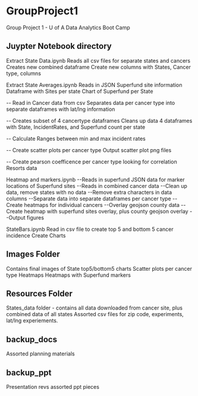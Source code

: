 # GroupProject1
Group Project 1 - U of A Data Analytics Boot Camp

## Juypter Notebook directory

Extract State Data.ipynb
  Reads all csv files for separate states and cancers
  Creates new combined dataframe
    Create new columns with States, Cancer type, columns

Extract State Averages.ipynb
    Reads in JSON Superfund site information
    Dataframe with Sites per state
    Chart of Superfund per State
    
-- Read in Cancer data from csv
    Separates data per cancer type into separate dataframes with lat/lng information
    
-- Creates subset of 4 cancertype dataframes
    Cleans up data
    4 dataframes with State, IncidentRates, and Superfund count per state
    
-- Calculate Ranges between min and max incident rates

-- Create scatter plots per cancer type
   Output scatter plot png files
   
-- Create pearson coefficence per cancer type looking for correlation
   Resorts data
   
Heatmap and markers.ipynb
  --Reads in superfund JSON data for marker locations of Superfund sites
  --Reads in combined cancer data 
  --Clean up data, remove states with no data
  --Remove extra characters in data columns
  --Separate data into separate dataframes per cancer type
  --Create heatmaps for individual cancers
  --Overlay geojson county data
  --Create heatmap with superfund sites overlay, plus county geojson overlay
  --Output figures

StateBars.ipynb
  Read in csv file to create top 5 and bottom 5 cancer incidence
  Create Charts
  
## Images Folder
  Contains final images of State top5/bottom5 charts
  Scatter plots per cancer type
  Heatmaps
  Heatmaps with Superfund markers
  
## Resources Folder
  States_data folder - contains all data downloaded from cancer site, plus combined data of all states
  Assorted csv files for zip code, experiments, lat/lng experiements.
  
## backup_docs
  Assorted planning materials

## backup_ppt
  Presentation revs assorted ppt pieces

